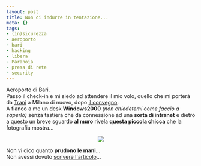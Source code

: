 ```yaml
--- 
layout: post
title: Non ci indurre in tentazione...
meta: {}
tags: 
- (in)sicurezza
- aeroporto
- bari
- hacking
- libera
- Paranoia
- presa di rete
- security
---
```

Aeroporto di Bari.  
Passo il check-in e mi siedo ad attendere il mio volo, quello che mi porterà da [Trani][1] a Milano di nuovo, dopo [il convegno][2].  
A fianco a me un desk **Windows2000** *(non chiedetemi come faccio a saperlo)* senza tastiera che da connessione ad una **sorta di intranet** e dietro a questo un breve sguardo **al muro** rivela **questa piccola chicca** che la fotografia mostra...  
  
<center>
<img src="http://farm3.static.flickr.com/2171/2395666680_4bb778bc15.jpg" border=0>
</center>  
  
Non vi dico quanto **prudono le mani**...  
Non avessi dovuto [scrivere l'articolo][3]...  
  
[1]: http://www.flickr.com/photos/lastknight/sets/72157604410934531/
[2]: http://www.lastknight.com/2008/04/03/sabato-7-10-minuti-di-censura-a-trani/
[3]: http://www.lastknight.com/2008/04/06/insicurezza-dove-finisce-la-paura-ed-inizia-internet/  
  
 
